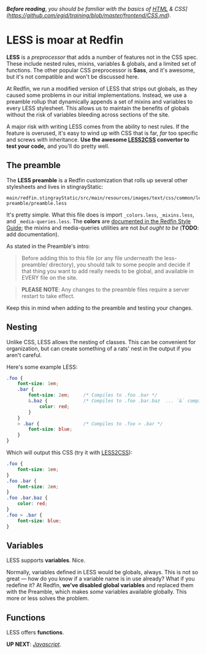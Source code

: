 ***Before reading***, *you should be familiar with the basics of [HTML](https://github.com/egid/training/blob/master/frontend/HTML.md) & CSS](https://github.com/egid/training/blob/master/frontend/CSS.md)*.

# LESS is moar at Redfin

**LESS** is a *preprocessor* that adds a number of features not in the CSS spec. These include nested rules, mixins, variables & globals, and a limited set of functions. The other popular CSS preprocessor is **Sass**, and it's awesome, but it's not compatible and won't be discussed here.

At Redfin, we run a modified version of LESS that strips out globals, as they caused some problems in our initial implementations. Instead, we use a preamble rollup that dynamically appends a set of mixins and variables to every LESS stylesheet. This allows us to maintain the benefits of globals without the risk of variables bleeding across sections of the site.

A major risk with writing LESS comes from the ability to nest rules. If the feature is overused, it's easy to wind up with CSS that is far, *far* too specific and screws with inheritance. **Use the awesome [LESS2CSS][less2css] convertor to test your code,** and you'll do pretty well.


## The preamble

The **LESS preamble** is a Redfin customization that rolls up several other stylesheets and lives in stingrayStatic:

    main/redfin.stingrayStatic/src/main/resources/images/text/css/common/less-preamble/preamble.less

It's pretty simple. What this file does is import `_colors.less`, `_mixins.less`, and `_media-queries.less`. The **colors** are [documented in the Redfin Style Guide](rsg-colors); the mixins and media-queries utilities are not *but ought to be* (**TODO**: add documentation).

As stated in the Preamble's intro:

>  Before adding this to this file (or any file underneath the less-preamble/ directory), you should talk to some people and decide if that thing you want to add really needs to be global, and available in EVERY file on the site.

> **PLEASE NOTE**: Any changes to the preamble files require a server restart to take effect.

Keep this in mind when adding to the preamble and testing your changes.


## Nesting

Unlike CSS, LESS allows the nesting of classes. This can be convenient for organization, but can create something of a rats' nest in the output if you aren't careful.

Here's some example LESS:

````css
.foo {
	font-size: 1em;
	.bar {
		font-size: 2em;		/* Compiles to .foo .bar */
		&.baz {				/* Compiles to .foo .bar.baz  ... `&` compiles to the previous classes (.foo .bar) */
			color: red;
		}
	}
	> .bar {				/* Compiles to .foo > .bar */
		font-size: blue;
	}
}
````
Which will output this CSS (try it with [LESS2CSS][less2css]):

````css
.foo {
	font-size: 1em;
}
.foo .bar {
	font-size: 2em;
}
.foo .bar.baz {
	color: red;
}
.foo > .bar {
	font-size: blue;
}
````


## Variables

LESS supports **variables**. Nice.

Normally, variables defined in LESS would be globals, always. This is not so great — how do you know if a variable name is in use already? What if you redefine it? At Redfin, **we've disabled global variables** and replaced them with the Preamble, which makes *some* variables available globally. This more or less solves the problem.




## Functions

LESS offers **functions**. 


<!-- LINKS -->
 [less2css]: http://less2css.org


**UP NEXT**: *[Javascript](https://github.com/egid/training/blob/master/frontend/Javascript.md)*.
